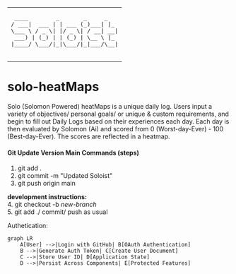 <table>
  <tr>
    <td>
      <pre>
 ____        _       _     _   
/ ___|  ___ | | ___ (_)___| |_ 
\___ \ / _ \| |/ _ \| / __| __|
 ___) | (_) | | (_) | \__ \ |_ 
|____/ \___/|_|\___/|_|___/\__|
      </pre>
    </td>
  </tr>
</table>

# solo-heatMaps
Solo (Solomon Powered) heatMaps is a unique daily log. Users input a variety of objectives/ personal goals/ or unique &amp; custom requirements, and begin to fill out Daily Logs based on their experiences each day. Each day is then evaluated by Solomon (Ai) and scored from 0 (Worst-day-Ever) - 100 (Best-day-Ever). The scores are reflected in a heatmap.

#### Git Update Version Main Commands (steps)
1. git add .
2. git commit -m "Updated Soloist"
3. git push origin main

**development instructions:**   
4. git checkout -b *new-branch*   
5. git add ./ commit/ push as usual

Authetication:
```mermaid
graph LR
    A[User] -->|Login with GitHub| B[OAuth Authentication]
    B -->|Generate Auth Token| C[Create User Document]
    C -->|Store User ID| D[Application State]
    D -->|Persist Across Components| E[Protected Features]
```